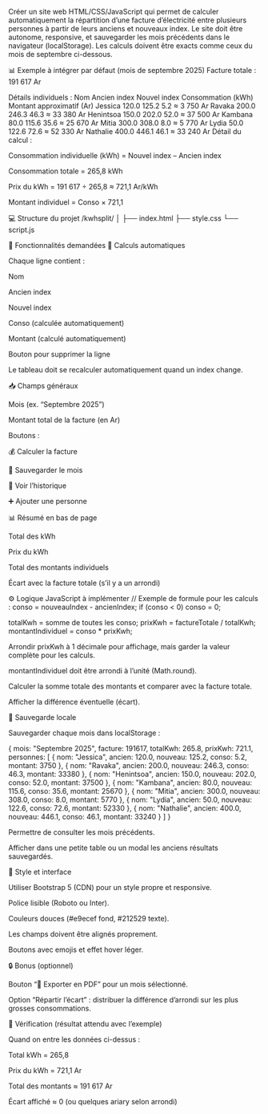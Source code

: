 Créer un site web HTML/CSS/JavaScript qui permet de calculer automatiquement la répartition d’une facture d’électricité entre plusieurs personnes à partir de leurs anciens et nouveaux index.
Le site doit être autonome, responsive, et sauvegarder les mois précédents dans le navigateur (localStorage).
Les calculs doivent être exacts comme ceux du mois de septembre ci-dessous.

📊 Exemple à intégrer par défaut (mois de septembre 2025)
Facture totale :
191 617 Ar

Détails individuels :
Nom	Ancien index	Nouvel index	Consommation (kWh)	Montant approximatif (Ar)
Jessica	120.0	125.2	5.2	≈ 3 750 Ar
Ravaka	200.0	246.3	46.3	≈ 33 380 Ar
Henintsoa	150.0	202.0	52.0	≈ 37 500 Ar
Kambana	80.0	115.6	35.6	≈ 25 670 Ar
Mitia	300.0	308.0	8.0	≈ 5 770 Ar
Lydia	50.0	122.6	72.6	≈ 52 330 Ar
Nathalie	400.0	446.1	46.1	≈ 33 240 Ar
Détail du calcul :

Consommation individuelle (kWh) = Nouvel index – Ancien index

Consommation totale = 265,8 kWh

Prix du kWh = 191 617 ÷ 265,8 ≈ 721,1 Ar/kWh

Montant individuel = Conso × 721,1

💻 Structure du projet
/kwhsplit/
│
├── index.html
├── style.css
└── script.js

🧩 Fonctionnalités demandées
🧮 Calculs automatiques

Chaque ligne contient :

Nom

Ancien index

Nouvel index

Conso (calculée automatiquement)

Montant (calculé automatiquement)

Bouton pour supprimer la ligne

Le tableau doit se recalculer automatiquement quand un index change.

📥 Champs généraux

Mois (ex. “Septembre 2025”)

Montant total de la facture (en Ar)

Boutons :

💰 Calculer la facture

💾 Sauvegarder le mois

📅 Voir l’historique

➕ Ajouter une personne

📊 Résumé en bas de page

Total des kWh

Prix du kWh

Total des montants individuels

Écart avec la facture totale (s’il y a un arrondi)

⚙️ Logique JavaScript à implémenter
// Exemple de formule pour les calculs :
conso = nouveauIndex - ancienIndex;
if (conso < 0) conso = 0;

totalKwh = somme de toutes les conso;
prixKwh = factureTotale / totalKwh;
montantIndividuel = conso * prixKwh;


Arrondir prixKwh à 1 décimale pour affichage, mais garder la valeur complète pour les calculs.

montantIndividuel doit être arrondi à l’unité (Math.round).

Calculer la somme totale des montants et comparer avec la facture totale.

Afficher la différence éventuelle (écart).

💾 Sauvegarde locale

Sauvegarder chaque mois dans localStorage :

{
  mois: "Septembre 2025",
  facture: 191617,
  totalKwh: 265.8,
  prixKwh: 721.1,
  personnes: [
    { nom: "Jessica", ancien: 120.0, nouveau: 125.2, conso: 5.2, montant: 3750 },
    { nom: "Ravaka", ancien: 200.0, nouveau: 246.3, conso: 46.3, montant: 33380 },
    { nom: "Henintsoa", ancien: 150.0, nouveau: 202.0, conso: 52.0, montant: 37500 },
    { nom: "Kambana", ancien: 80.0, nouveau: 115.6, conso: 35.6, montant: 25670 },
    { nom: "Mitia", ancien: 300.0, nouveau: 308.0, conso: 8.0, montant: 5770 },
    { nom: "Lydia", ancien: 50.0, nouveau: 122.6, conso: 72.6, montant: 52330 },
    { nom: "Nathalie", ancien: 400.0, nouveau: 446.1, conso: 46.1, montant: 33240 }
  ]
}


Permettre de consulter les mois précédents.

Afficher dans une petite table ou un modal les anciens résultats sauvegardés.

🎨 Style et interface

Utiliser Bootstrap 5 (CDN) pour un style propre et responsive.

Police lisible (Roboto ou Inter).

Couleurs douces (#e9ecef fond, #212529 texte).

Les champs doivent être alignés proprement.

Boutons avec emojis et effet hover léger.

🔒 Bonus (optionnel)

Bouton “🧾 Exporter en PDF” pour un mois sélectionné.

Option “Répartir l’écart” : distribuer la différence d’arrondi sur les plus grosses consommations.

🧪 Vérification (résultat attendu avec l’exemple)

Quand on entre les données ci-dessus :

Total kWh = 265,8

Prix du kWh = 721,1 Ar

Total des montants ≈ 191 617 Ar

Écart affiché ≈ 0 (ou quelques ariary selon arrondi)